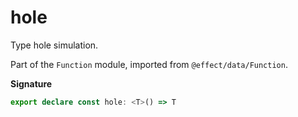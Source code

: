 # hole

Type hole simulation.

Part of the `Function` module, imported from `@effect/data/Function`.

**Signature**

```ts
export declare const hole: <T>() => T
```
